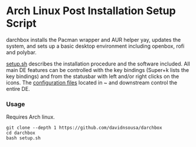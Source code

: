 # Arch Linux Post Installation Setup Script

darchbox installs the Pacman wrapper and AUR helper yay, updates the system, and sets up a basic desktop environment including openbox, rofi and polybar.

[setup.sh](setup.sh) describes the installation procedure and the software included. All main DE features can be controlled with the key bindings (Super+k lists the key bindings) and from the statusbar with left and/or right clicks on the icons. The [configuration files](filesystem/home/user/) located in ~ and downstream control the entire DE.

### Usage

Requires Arch linux.

```
git clone --depth 1 https://github.com/davidnsousa/darchbox
cd darchbox
bash setup.sh
```
